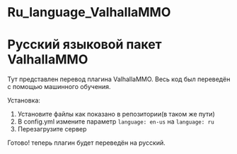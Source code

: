 # Ru_language_ValhallaMMO
# Русский языковой пакет ValhallaMMO
Тут представлен перевод плагина ValhallaMMO.
Весь код был переведён с помощью машинного обучения.

Установка:

1) Установите файлы как показано в репозитории(в таком же пути)
2) В config.yml измените параметр ```language: en-us``` на ```language: ru```
3) Перезагрузите сервер

Готово! теперь плагин будет переведён на русский.


